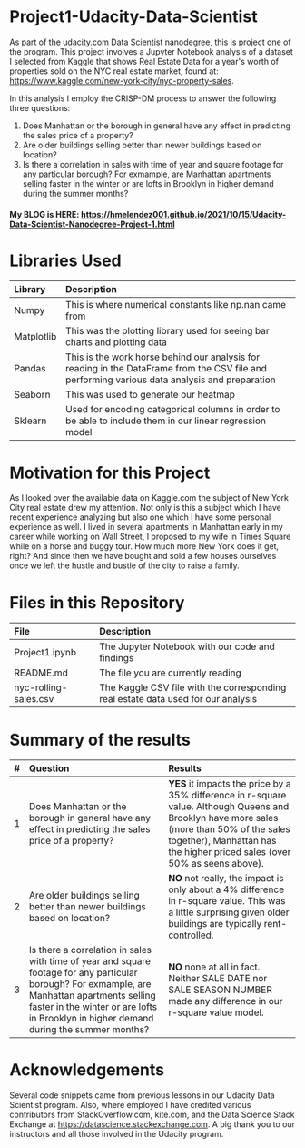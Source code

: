 # Project1-Udacity-Data-Scientist
As part of the udacity.com Data Scientist nanodegree, this is project one of the program. This project involves a Jupyter Notebook analysis of a dataset I selected from Kaggle that shows Real Estate Data for a year's worth of properties sold on the NYC real estate market, found at: https://www.kaggle.com/new-york-city/nyc-property-sales.

In this analysis I employ the CRISP-DM process to answer the following three questions:

1. Does Manhattan or the borough in general have any effect in predicting the sales price of a property? 
2. Are older buildings selling better than newer buildings based on location?
3. Is there a correlation in sales with time of year and square footage for any particular borough? For exmample, are Manhattan apartments selling faster in the winter or are lofts in Brooklyn in higher demand during the summer months?

#### My BLOG is HERE: https://hmelendez001.github.io/2021/10/15/Udacity-Data-Scientist-Nanodegree-Project-1.html

# Libraries Used
| Library | Description |
| :--- | :--- |
| Numpy |This is where numerical constants like np.nan came from|
| Matplotlib |This was the plotting library used for seeing bar charts and plotting data |
| Pandas |This is the work horse behind our analysis for reading in the DataFrame from the CSV file and performing various data analysis and preparation |
| Seaborn |This was used to generate our heatmap |
| Sklearn |Used for encoding categorical columns in order to be able to include them in our linear regression model |

# Motivation for this Project
As I looked over the available data on Kaggle.com the subject of New York City real estate drew my attention. Not only is this a subject which I have recent experience analyzing but also one which I have some personal experience as well. I lived in several apartments in Manhattan early in my career while working on Wall Street, I proposed to my wife in Times Square while on a horse and buggy tour. How much more New York does it get, right? And since then we have bought and sold a few houses ourselves once we left the hustle and bustle of the city to raise a family.

# Files in this Repository
| File | Description |
| :--- | :--- |
| Project1.ipynb | The Jupyter Notebook with our code and findings |
| README.md | The file you are currently reading |
| nyc-rolling-sales.csv | The Kaggle CSV file with the corresponding real estate data used for our analysis |

# Summary of the results
| # | Question | Results |
| :--- | :--- | :--- |
| 1 | Does Manhattan or the borough in general have any effect in predicting the sales price of a property? | **YES** it impacts the price by a 35% difference in r-square value. Although Queens and Brooklyn have more sales (more than 50% of the sales together), Manhattan has the higher priced sales (over 50% as seens above). |
| 2 | Are older buildings selling better than newer buildings based on location? | **NO** not really, the impact is only about a 4% difference in r-square value. This was a little surprising given older buildings are typically rent-controlled. |
| 3 | Is there a correlation in sales with time of year and square footage for any particular borough? For exmample, are Manhattan apartments selling faster in the winter or are lofts in Brooklyn in higher demand during the summer months? | **NO** none at all in fact. Neither SALE DATE nor SALE SEASON NUMBER made any difference in our r-square value model. |

# Acknowledgements
Several code snippets came from previous lessons in our Udacity Data Scientist program. Also, where employed I have credited various contributors from StackOverflow.com, kite.com, and the Data Science Stack Exchange at https://datascience.stackexchange.com. A big thank you to our instructors and all those involved in the Udacity program.
